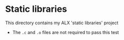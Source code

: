 # Static libraries
This directory contains my ALX 'static libraries' project

- The `.c` and `.o` files are not required to pass this test


